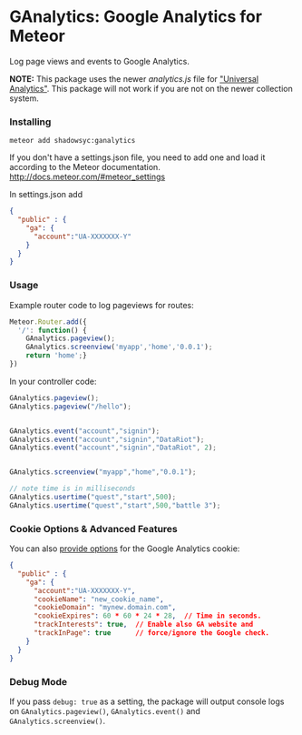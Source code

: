 GAnalytics: Google Analytics for Meteor
===================================

Log page views and events to Google Analytics.

**NOTE:** This package uses the newer *analytics.js* file for ["Universal Analytics"](https://support.google.com/analytics/answer/2790010?hl=en). This package will not work if you are not on the newer collection system. 

### Installing
```
meteor add shadowsyc:ganalytics
```

If you don't have a settings.json file, you need to add one and load it according to the Meteor documentation. http://docs.meteor.com/#meteor_settings

In settings.json add
```json
{
  "public" : {
    "ga": {
      "account":"UA-XXXXXXX-Y"
    }
  }
}
```
### Usage
Example router code to log pageviews for routes:
```js
Meteor.Router.add({
  '/': function() {
    GAnalytics.pageview();
    GAnalytics.screenview('myapp','home','0.0.1');
    return 'home';}
})
```

In your controller code:
```js
GAnalytics.pageview();
GAnalytics.pageview("/hello");


GAnalytics.event("account","signin");
GAnalytics.event("account","signin","DataRiot");
GAnalytics.event("account","signin","DataRiot", 2);


GAnalytics.screenview("myapp","home","0.0.1");

// note time is in milliseconds
GAnalytics.usertime("quest","start",500);
GAnalytics.usertime("quest","start",500,"battle 3");
```

### Cookie Options & Advanced Features

You can also [provide options](https://developers.google.com/analytics/devguides/collection/analyticsjs/domains) for the Google Analytics cookie:

```json
{
  "public" : {
    "ga": {
      "account":"UA-XXXXXXX-Y",
      "cookieName": "new_cookie_name",
      "cookieDomain": "mynew.domain.com",
      "cookieExpires": 60 * 60 * 24 * 28,  // Time in seconds.
      "trackInterests": true,  // Enable also GA website and
      "trackInPage": true      // force/ignore the Google check.
    }
  }
}
```

### Debug Mode

If you pass `debug: true` as a setting, the package will output console logs on `GAnalytics.pageview()`, `GAnalytics.event()` and `GAnalytics.screenview()`.
